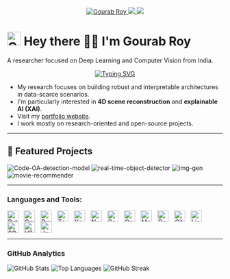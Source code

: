 <div style="width: 100%;" align="center">
    <a target="_blank" rel="noopener noreferrer" href="https://github.com/crimsonKn1ght">
        <img src="https://img.shields.io/badge/Gourab%20Roy-black?logo=github&logoColor=white&style=for-the-badge" alt="Gourab Roy">
    </a>
    <a target="_blank" rel="noopener noreferrer" href="https://github.com/crimsonKn1ght?tab=followers">
        <img src="https://komarev.com/ghpvc/?username=crimsonKn1ght&label=Guests&color=0e75b6&style=for-the-badge" />
    </a>
    <img src="https://img.shields.io/badge/dynamic/json?color=orange&label=Followers&query=followers&url=https%3A%2F%2Fapi.github.com%2Fusers%2FcrimsonKn1ght&style=for-the-badge" />
</div>

# <img src="https://github.com/crimsonKn1ght.png" alt="Gourab Roy" height="32" /> Hey there 👋🏽 I'm Gourab Roy
A researcher focused on Deep Learning and Computer Vision from India.

<p align="center">
  <a href="https://git.io/typing-svg">
    <img src="https://readme-typing-svg.herokuapp.com?font=Fira+Code&size=26&duration=3000&pause=700&color=abd202&center=true&vCenter=true&random=false&width=600&lines=Deep+Learning+Researcher;Computer+Vision+Engineer;AI+/+ML+Researher" alt="Typing SVG" />
  </a>
</p>

- My research focuses on building robust and interpretable architectures in data-scarce scenarios.
- I'm particularly interested in **4D scene reconstruction** and **explainable AI (XAI)**.
- Visit my [portfolio website](https://resume-gr.vercel.app/).
- I work mostly on research-oriented and open-source projects.

---

## 🚀 Featured Projects

<picture>
  <source srcset="https://github-readme-stats.vercel.app/api/pin/?username=crimsonKn1ght&repo=Code-OA-detection-model&theme=tokyonight" media="(prefers-color-scheme: dark)">
  <img src="https://github-readme-stats.vercel.app/api/pin/?username=crimsonKn1ght&repo=Code-OA-detection-model&theme=vue" alt="Code-OA-detection-model">
</picture>
<picture>
  <source srcset="https://github-readme-stats.vercel.app/api/pin/?username=crimsonKn1ght&repo=real-time-object-detector&theme=tokyonight" media="(prefers-color-scheme: dark)">
  <img src="https://github-readme-stats.vercel.app/api/pin/?username=crimsonKn1ght&repo=real-time-object-detector&theme=vue" alt="real-time-object-detector">
</picture>
<picture>
  <source srcset="https://github-readme-stats.vercel.app/api/pin/?username=crimsonKn1ght&repo=img-gen&theme=tokyonight" media="(prefers-color-scheme: dark)">
  <img src="https://github-readme-stats.vercel.app/api/pin/?username=crimsonKn1ght&repo=img-gen&theme=vue" alt="img-gen">
</picture>
<picture>
  <source srcset="https://github-readme-stats.vercel.app/api/pin/?username=crimsonKn1ght&repo=movie-recommender&theme=tokyonight" media="(prefers-color-scheme: dark)">
  <img src="https://github-readme-stats.vercel.app/api/pin/?username=crimsonKn1ght&repo=movie-recommender&theme=vue" alt="movie-recommender">
</picture>

---

### Languages and Tools:

[<img align="left" alt="Python" width="26px" src="https://cdn.jsdelivr.net/gh/devicons/devicon/icons/python/python-original.svg" style="padding-right:10px;" />](#)
[<img align="left" alt="C++" width="26px" src="https://cdn.jsdelivr.net/gh/devicons/devicon/icons/cplusplus/cplusplus-original.svg" style="padding-right:10px;" />](#)
[<img align="left" alt="PyTorch" width="26px" src="https://cdn.jsdelivr.net/gh/devicons/devicon/icons/pytorch/pytorch-original.svg" style="padding-right:10px;" />](#)
[<img align="left" alt="TensorFlow" width="26px" src="https://cdn.jsdelivr.net/gh/devicons/devicon/icons/tensorflow/tensorflow-original.svg" style="padding-right:10px;" />](#)
[<img align="left" alt="Keras" width="26px" src="https://cdn.jsdelivr.net/gh/devicons/devicon/icons/keras/keras-original.svg" style="padding-right:10px;" />](#)
[<img align="left" alt="NumPy" width="26px" src="https://cdn.jsdelivr.net/gh/devicons/devicon/icons/numpy/numpy-original.svg" style="padding-right:10px;" />](#)
[<img align="left" alt="Pandas" width="26px" src="https://cdn.jsdelivr.net/gh/devicons/devicon/icons/pandas/pandas-original.svg" style="padding-right:10px;" />](#)
[<img align="left" alt="OpenCV" width="26px" src="https://cdn.jsdelivr.net/gh/devicons/devicon/icons/opencv/opencv-original.svg" style="padding-right:10px;" />](#)
[<img align="left" alt="Matplotlib" width="26px" src="https://cdn.jsdelivr.net/gh/devicons/devicon/icons/matplotlib/matplotlib-original.svg" style="padding-right:10px;" />](#)
[<img align="left" alt="Docker" width="26px" src="https://cdn.jsdelivr.net/gh/devicons/devicon/icons/docker/docker-original.svg" style="padding-right:10px;" />](#)
[<img align="left" alt="Git" width="26px" src="https://cdn.jsdelivr.net/gh/devicons/devicon/icons/git/git-original.svg" style="padding-right:10px;" />](#)
[<img align="left" alt="Linux" width="26px" src="https://cdn.jsdelivr.net/gh/devicons/devicon/icons/linux/linux-original.svg" style="padding-right:10px;" />](#)
[<img align="left" alt="SQL" width="26px" src="https://cdn.jsdelivr.net/gh/devicons/devicon/icons/mysql/mysql-original.svg" style="padding-right:10px;" />](#)
[<img align="left" alt="VS Code" width="26px" src="https://cdn.jsdelivr.net/gh/devicons/devicon/icons/vscode/vscode-original.svg" style="padding-right:10px;" />](#)
[<img align="left" alt="Jupyter" width="26px" src="https://cdn.jsdelivr.net/gh/devicons/devicon/icons/jupyter/jupyter-original.svg" style="padding-right:10px;" />](#)

<br clear="left"/>

---

### GitHub Analytics

<picture>
  <source srcset="https://github-readme-stats.vercel.app/api?username=crimsonKn1ght&theme=tokyonight&hide_border=true&include_all_commits=false&count_private=true" media="(prefers-color-scheme: dark)">
  <img src="https://github-readme-stats.vercel.app/api?username=crimsonKn1ght&theme=default&hide_border=true&include_all_commits=false&count_private=true" alt="GitHub Stats">
</picture>

<picture>
  <source srcset="https://github-readme-stats.vercel.app/api/top-langs/?username=crimsonKn1ght&theme=tokyonight&hide_border=true&include_all_commits=false&count_private=true&layout=compact" media="(prefers-color-scheme: dark)">
  <img src="https://github-readme-stats.vercel.app/api/top-langs/?username=crimsonKn1ght&theme=default&hide_border=true&include_all_commits=false&count_private=true&layout=compact" alt="Top Languages">
</picture>

<picture>
  <source srcset="https://streak-stats.demolab.com?user=crimsonKn1ght&theme=tokyonight&hide_border=false" media="(prefers-color-scheme: dark)">
  <img src="https://streak-stats.demolab.com?user=crimsonKn1ght&theme=default&hide_border=false" alt="GitHub Streak">
</picture>
